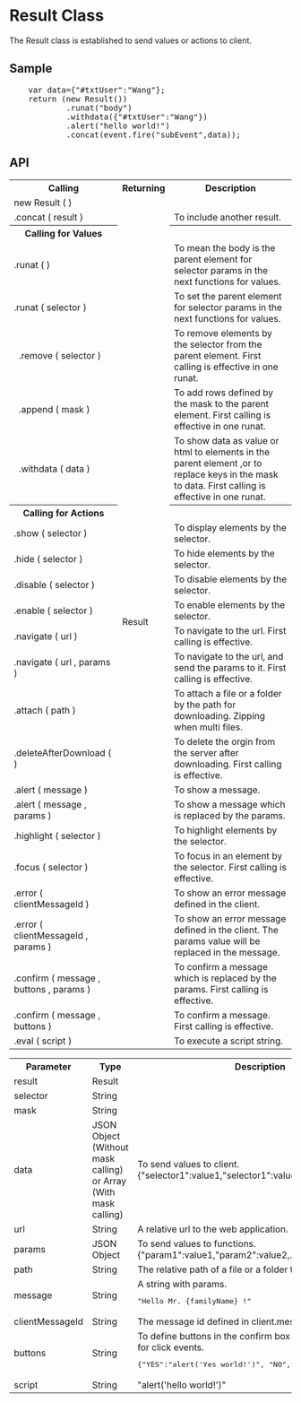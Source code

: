 <H1>Result Class</H1>

The Result class is established to send values or actions to client.

<h2>Sample</h2>
<pre>
	var data={"#txtUser":"Wang"};
	return (new Result())
			.runat("body")
			.withdata({"#txtUser":"Wang"})
			.alert("hello world!")
			.concat(event.fire("subEvent",data));
</pre>

<h2>API</h2>

<table>
<tr><th>Calling</th><th>Returning</th><th>Description</th></tr>
<tr><td>new Result ( )</td>				<td rowspan=26>Result</td><td></td></tr>
<tr><td>.concat ( result )</td>			<td>To include another result.</td></tr>
<tr><th>Calling for Values</th><th></th></tr>
<tr><td>.runat ( )</td>		<td>To mean the body is the parent element for selector params in the next functions for values.</td></tr>
<tr><td>.runat ( selector )</td>		<td>To set the parent element for selector params in the next functions for values.</td></tr>
<tr><td>&nbsp; .remove ( selector )</td><td>To remove elements by the selector from the parent element. First calling is effective in one runat.</td></tr>
<tr><td>&nbsp; .append ( mask )</td>	<td>To add rows defined by the mask to the parent element. First calling is effective in one runat.</td></tr>
<tr><td>&nbsp; .withdata ( data )</td>	<td>To show data as value or html to elements in the parent element ,or to replace keys in the mask to data. First calling is effective in one runat.</td></tr>
<tr><th>Calling for Actions</th><th></th></tr>
<tr><td>.show ( selector )</td>			<td>To display elements by the selector.</td></tr>
<tr><td>.hide ( selector )</td>			<td>To hide elements by the selector.</td></tr>
<tr><td>.disable ( selector )</td>		<td>To disable elements by the selector.</td></tr>
<tr><td>.enable ( selector )</td>		<td>To enable elements by the selector.</td></tr>
<tr><td>.navigate ( url )</td>			<td>To navigate to the url. First calling is effective.</td></tr>
<tr><td>.navigate ( url , params )</td>	<td>To navigate to the url, and send the params to it. First calling is effective.</td></tr>
<tr><td>.attach ( path )</td>			<td>To attach a file or a folder by the path for downloading. Zipping when multi files.</td></tr>
<tr><td>.deleteAfterDownload (  )</td>	<td>To delete the orgin from the server after downloading. First calling is effective.</td></tr>
<tr><td>.alert ( message )</td>			<td>To show a message. </td></tr>
<tr><td>.alert ( message , params )</td><td>To show a message which is replaced by the params. </td></tr>
<tr><td>.highlight ( selector )</td>	<td>To highlight elements by the selector.</td></tr>
<tr><td>.focus ( selector )</td>		<td>To focus in an element by the selector. First calling is effective.</td></tr>
<tr><td>.error ( clientMessageId )</td><td>To show an error message defined in the client.</td></tr>
<tr><td>.error ( clientMessageId , params )</td><td>To show an error message defined in the client. The params value will be replaced in the message.</td></tr>
<tr><td>.confirm ( message , buttons , params )</td><td>To confirm a message which is replaced by the params. First calling is effective.</td></tr>
<tr><td>.confirm ( message , buttons )</td><td>To confirm a message. First calling is effective.</td></tr>
<tr><td>.eval ( script )</td>			<td>To execute a script string.</td></tr>
</table>

<table>
<tr><th>Parameter</th><th>Type</th><th>Description</th></tr>
<tr><td>result</td><td>Result</td><td></td></tr>
<tr><td>selector</td><td>String</td><td></td></tr>
<tr><td>mask</td><td>String</td><td></td></tr>
<tr><td>data</td><td>JSON Object (Without mask calling) or Array (With mask calling)</td><td>To send values to client.
{"selector1":value1,"selector1":value2,...}</td></tr>
<tr><td>url</td><td>String</td><td>A relative url to the web application.</td></tr>
<tr><td>params</td><td>JSON Object</td><td>
To send values to functions.
{"param1":value1,"param2":value2,...}</td></tr>
<tr><td>path</td><td>String</td><td>The relative path of a file or a folder to the storage folder.</td></tr>
<tr><td>message</td><td>String</td><td>A string with params. <pre>"Hello Mr. {familyName} !"</pre></td></tr>
<tr><td>clientMessageId</td><td>String</td><td>The message id defined in client.messages.js .</td></tr>
<tr><td>buttons</td><td>String</td><td>To define buttons in the confirm box and the client script for click events. <pre>{"YES":"alert('Yes world!')", "NO","alert('No world!')"}</pre></td></tr>
<tr><td>script</td><td>String</td><td>"alert('hello world!')"</td></tr>
</table>
